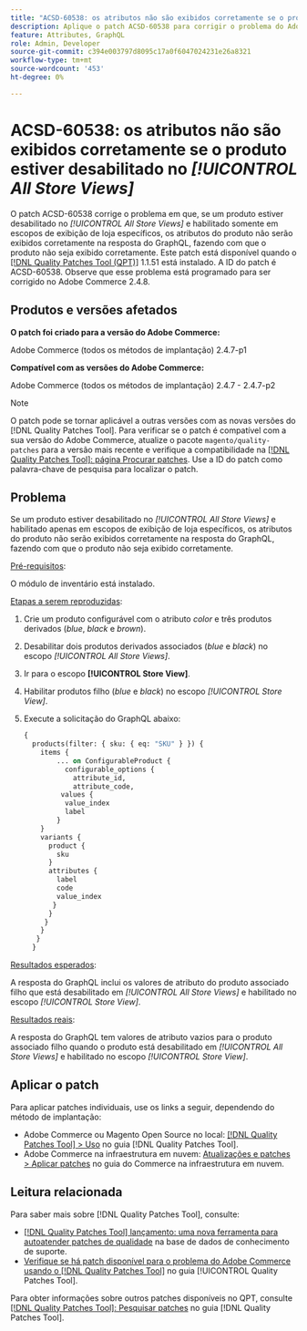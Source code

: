 ```yaml
---
title: "ACSD-60538: os atributos não são exibidos corretamente se o produto estiver desabilitado no [!UICONTROL All Store Views]"
description: Aplique o patch ACSD-60538 para corrigir o problema do Adobe Commerce em que, se um produto estiver desativado em *Todas as exibições da loja* e ativado apenas em escopos específicos de exibição da loja, os atributos do produto não são exibidos corretamente na resposta do GraphQL, fazendo com que o produto não seja exibido corretamente.
feature: Attributes, GraphQL
role: Admin, Developer
source-git-commit: c394e003797d8095c17a0f6047024231e26a8321
workflow-type: tm+mt
source-wordcount: '453'
ht-degree: 0%

---
```


# ACSD-60538: os atributos não são exibidos corretamente se o produto estiver desabilitado no *[!UICONTROL All Store Views]*

O patch ACSD-60538 corrige o problema em que, se um produto estiver desabilitado no *[!UICONTROL All Store Views]* e habilitado somente em escopos de exibição de loja específicos, os atributos do produto não serão exibidos corretamente na resposta do GraphQL, fazendo com que o produto não seja exibido corretamente. Este patch está disponível quando o [[!DNL Quality Patches Tool (QPT)]](https://experienceleague.adobe.com/en/docs/commerce-knowledge-base/kb/announcements/commerce-announcements/magento-quality-patches-released-new-tool-to-self-serve-quality-patches) 1.1.51 está instalado. A ID do patch é ACSD-60538. Observe que esse problema está programado para ser corrigido no Adobe Commerce 2.4.8.

## Produtos e versões afetados

**O patch foi criado para a versão do Adobe Commerce:**

Adobe Commerce (todos os métodos de implantação) 2.4.7-p1

**Compatível com as versões do Adobe Commerce:**

Adobe Commerce (todos os métodos de implantação) 2.4.7 - 2.4.7-p2

>[!NOTE]
>
>O patch pode se tornar aplicável a outras versões com as novas versões do [!DNL Quality Patches Tool]. Para verificar se o patch é compatível com a sua versão do Adobe Commerce, atualize o pacote `magento/quality-patches` para a versão mais recente e verifique a compatibilidade na [[!DNL Quality Patches Tool]: página Procurar patches](https://experienceleague.adobe.com/tools/commerce-quality-patches/index.html). Use a ID do patch como palavra-chave de pesquisa para localizar o patch.

## Problema

Se um produto estiver desabilitado no *[!UICONTROL All Store Views]* e habilitado apenas em escopos de exibição de loja específicos, os atributos do produto não serão exibidos corretamente na resposta do GraphQL, fazendo com que o produto não seja exibido corretamente.

<u>Pré-requisitos</u>:

O módulo de inventário está instalado.

<u>Etapas a serem reproduzidas</u>:

1. Crie um produto configurável com o atributo *color* e três produtos derivados (*blue*, *black* e *brown*).
1. Desabilitar dois produtos derivados associados (*blue* e *black*) no escopo *[!UICONTROL All Store Views]*.
1. Ir para o escopo **[!UICONTROL Store View]**.
1. Habilitar produtos filho (*blue* e *black*) no escopo *[!UICONTROL Store View]*.
1. Execute a solicitação do GraphQL abaixo:

   ```GraphQL
   {
     products(filter: { sku: { eq: "SKU" } }) {
       items {
           ... on ConfigurableProduct {
             configurable_options {
               attribute_id,
               attribute_code,
            values {
             value_index
             label
           }
       }
       variants {
         product {
           sku
         }
         attributes {
           label
           code
           value_index
          }
         }
        }
       }
      }
     }  
   ```

<u>Resultados esperados</u>:

A resposta do GraphQL inclui os valores de atributo do produto associado filho que está desabilitado em *[!UICONTROL All Store Views]* e habilitado no escopo *[!UICONTROL Store View]*.

<u>Resultados reais</u>:

A resposta do GraphQL tem valores de atributo vazios para o produto associado filho quando o produto está desabilitado em *[!UICONTROL All Store Views]* e habilitado no escopo *[!UICONTROL Store View]*.

## Aplicar o patch

Para aplicar patches individuais, use os links a seguir, dependendo do método de implantação:

* Adobe Commerce ou Magento Open Source no local: [[!DNL Quality Patches Tool] > Uso](/help/tools/quality-patches-tool/usage.md) no guia [!DNL Quality Patches Tool].
* Adobe Commerce na infraestrutura em nuvem: [Atualizações e patches > Aplicar patches](https://experienceleague.adobe.com/docs/commerce-cloud-service/user-guide/develop/upgrade/apply-patches.html) no guia do Commerce na infraestrutura em nuvem.

## Leitura relacionada

Para saber mais sobre [!DNL Quality Patches Tool], consulte:

* [[!DNL Quality Patches Tool] lançamento: uma nova ferramenta para autoatender patches de qualidade](https://experienceleague.adobe.com/en/docs/commerce-knowledge-base/kb/announcements/commerce-announcements/magento-quality-patches-released-new-tool-to-self-serve-quality-patches) na base de dados de conhecimento de suporte.
* [Verifique se há patch disponível para o problema do Adobe Commerce usando o  [!DNL Quality Patches Tool]](/help/tools/quality-patches-tool/patches-available-in-qpt/check-patch-for-magento-issue-with-magento-quality-patches.md) no guia [!UICONTROL Quality Patches Tool].


Para obter informações sobre outros patches disponíveis no QPT, consulte [[!DNL Quality Patches Tool]: Pesquisar patches](https://experienceleague.adobe.com/tools/commerce-quality-patches/index.html) no guia [!DNL Quality Patches Tool].